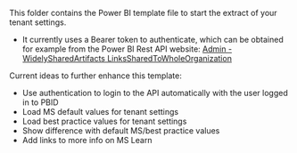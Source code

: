 This folder contains the Power BI template file to start the extract of your tenant settings.
* It currently uses a Bearer token to authenticate, which can be obtained for example from the Power BI Rest API website:
[Admin - WidelySharedArtifacts LinksSharedToWholeOrganization](https://learn.microsoft.com/en-us/rest/api/power-bi/admin/widely-shared-artifacts-links-shared-to-whole-organization#code-try-0)

Current ideas to further enhance this template:
* Use authentication to login to the API automatically with the user logged in to PBID
* Load MS default values for tenant settings
* Load best practice values for tenant settings
* Show difference with default MS/best practice values
* Add links to more info on MS Learn
